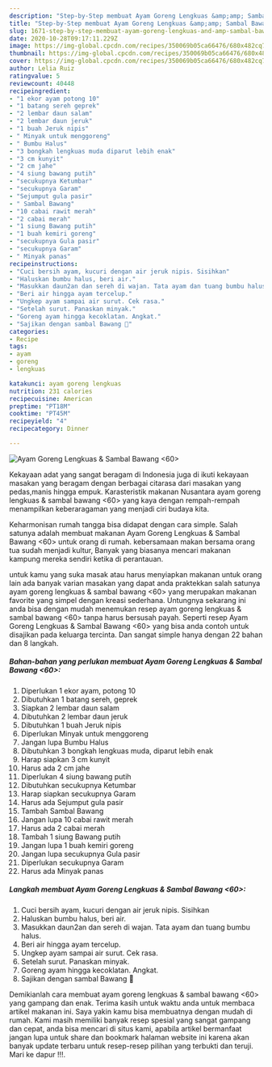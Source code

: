```yaml
---
description: "Step-by-Step membuat Ayam Goreng Lengkuas &amp;amp; Sambal Bawang &amp;lt;60&amp;gt; Cepat"
title: "Step-by-Step membuat Ayam Goreng Lengkuas &amp;amp; Sambal Bawang &amp;lt;60&amp;gt; Cepat"
slug: 1671-step-by-step-membuat-ayam-goreng-lengkuas-and-amp-sambal-bawang-and-lt-60-and-gt-cepat
date: 2020-10-28T09:17:11.229Z
image: https://img-global.cpcdn.com/recipes/350069b05ca66476/680x482cq70/ayam-goreng-lengkuas-sambal-bawang-60-foto-resep-utama.jpg
thumbnail: https://img-global.cpcdn.com/recipes/350069b05ca66476/680x482cq70/ayam-goreng-lengkuas-sambal-bawang-60-foto-resep-utama.jpg
cover: https://img-global.cpcdn.com/recipes/350069b05ca66476/680x482cq70/ayam-goreng-lengkuas-sambal-bawang-60-foto-resep-utama.jpg
author: Lelia Ruiz
ratingvalue: 5
reviewcount: 40448
recipeingredient:
- "1 ekor ayam potong 10"
- "1 batang sereh geprek"
- "2 lembar daun salam"
- "2 lembar daun jeruk"
- "1 buah Jeruk nipis"
- " Minyak untuk menggoreng"
- " Bumbu Halus"
- "3 bongkah lengkuas muda diparut lebih enak"
- "3 cm kunyit"
- "2 cm jahe"
- "4 siung bawang putih"
- "secukupnya Ketumbar"
- "secukupnya Garam"
- "Sejumput gula pasir"
- " Sambal Bawang"
- "10 cabai rawit merah"
- "2 cabai merah"
- "1 siung Bawang putih"
- "1 buah kemiri goreng"
- "secukupnya Gula pasir"
- "secukupnya Garam"
- " Minyak panas"
recipeinstructions:
- "Cuci bersih ayam, kucuri dengan air jeruk nipis. Sisihkan"
- "Haluskan bumbu halus, beri air."
- "Masukkan daun2an dan sereh di wajan. Tata ayam dan tuang bumbu halus."
- "Beri air hingga ayam tercelup."
- "Ungkep ayam sampai air surut. Cek rasa."
- "Setelah surut. Panaskan minyak."
- "Goreng ayam hingga kecoklatan. Angkat."
- "Sajikan dengan sambal Bawang 🥰"
categories:
- Recipe
tags:
- ayam
- goreng
- lengkuas

katakunci: ayam goreng lengkuas 
nutrition: 231 calories
recipecuisine: American
preptime: "PT18M"
cooktime: "PT45M"
recipeyield: "4"
recipecategory: Dinner

---
```



![Ayam Goreng Lengkuas &amp; Sambal Bawang &lt;60&gt;](https://img-global.cpcdn.com/recipes/350069b05ca66476/680x482cq70/ayam-goreng-lengkuas-sambal-bawang-60-foto-resep-utama.jpg)

Kekayaan adat yang sangat beragam di Indonesia juga di ikuti kekayaan masakan yang beragam dengan berbagai citarasa dari masakan yang pedas,manis hingga empuk. Karasteristik makanan Nusantara ayam goreng lengkuas &amp; sambal bawang &lt;60&gt; yang kaya dengan rempah-rempah menampilkan keberaragaman yang menjadi ciri budaya kita.




Keharmonisan rumah tangga bisa didapat dengan cara simple. Salah satunya adalah membuat makanan Ayam Goreng Lengkuas &amp; Sambal Bawang &lt;60&gt; untuk orang di rumah. kebersamaan makan bersama orang tua sudah menjadi kultur, Banyak yang biasanya mencari makanan kampung mereka sendiri ketika di perantauan.

untuk kamu yang suka masak atau harus menyiapkan makanan untuk orang lain ada banyak varian masakan yang dapat anda praktekkan salah satunya ayam goreng lengkuas &amp; sambal bawang &lt;60&gt; yang merupakan makanan favorite yang simpel dengan kreasi sederhana. Untungnya sekarang ini anda bisa dengan mudah menemukan resep ayam goreng lengkuas &amp; sambal bawang &lt;60&gt; tanpa harus bersusah payah.
Seperti resep Ayam Goreng Lengkuas &amp; Sambal Bawang &lt;60&gt; yang bisa anda contoh untuk disajikan pada keluarga tercinta. Dan sangat simple hanya dengan 22 bahan dan 8 langkah.


<!--inarticleads1-->

##### Bahan-bahan yang perlukan membuat Ayam Goreng Lengkuas &amp; Sambal Bawang &lt;60&gt;:

1. Diperlukan 1 ekor ayam, potong 10
1. Dibutuhkan 1 batang sereh, geprek
1. Siapkan 2 lembar daun salam
1. Dibutuhkan 2 lembar daun jeruk
1. Dibutuhkan 1 buah Jeruk nipis
1. Diperlukan  Minyak untuk menggoreng
1. Jangan lupa  Bumbu Halus
1. Dibutuhkan 3 bongkah lengkuas muda, diparut lebih enak
1. Harap siapkan 3 cm kunyit
1. Harus ada 2 cm jahe
1. Diperlukan 4 siung bawang putih
1. Dibutuhkan secukupnya Ketumbar
1. Harap siapkan secukupnya Garam
1. Harus ada Sejumput gula pasir
1. Tambah  Sambal Bawang
1. Jangan lupa 10 cabai rawit merah
1. Harus ada 2 cabai merah
1. Tambah 1 siung Bawang putih
1. Jangan lupa 1 buah kemiri goreng
1. Jangan lupa secukupnya Gula pasir
1. Diperlukan secukupnya Garam
1. Harus ada  Minyak panas




<!--inarticleads2-->

##### Langkah membuat  Ayam Goreng Lengkuas &amp; Sambal Bawang &lt;60&gt;:

1. Cuci bersih ayam, kucuri dengan air jeruk nipis. Sisihkan
1. Haluskan bumbu halus, beri air.
1. Masukkan daun2an dan sereh di wajan. Tata ayam dan tuang bumbu halus.
1. Beri air hingga ayam tercelup.
1. Ungkep ayam sampai air surut. Cek rasa.
1. Setelah surut. Panaskan minyak.
1. Goreng ayam hingga kecoklatan. Angkat.
1. Sajikan dengan sambal Bawang 🥰




Demikianlah cara membuat ayam goreng lengkuas &amp; sambal bawang &lt;60&gt; yang gampang dan enak. Terima kasih untuk waktu anda untuk membaca artikel makanan ini. Saya yakin kamu bisa membuatnya dengan mudah di rumah. Kami masih memiliki banyak resep spesial yang sangat gampang dan cepat, anda bisa mencari di situs kami, apabila artikel bermanfaat jangan lupa untuk share dan bookmark halaman website ini karena akan banyak update terbaru untuk resep-resep pilihan yang terbukti dan teruji. Mari ke dapur !!!. 
